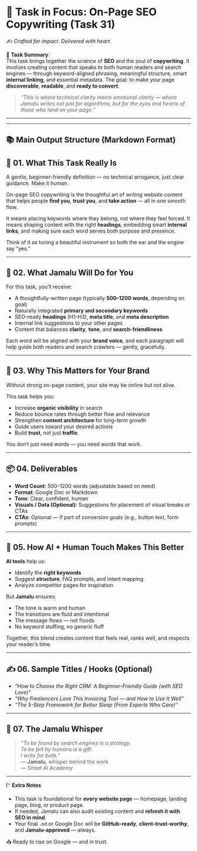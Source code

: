 # 🌟 **Task in Focus: On-Page SEO Copywriting (Task 31)**  
✍️ *Crafted for impact. Delivered with heart.*

📌 **Task Summary**:  
This task brings together the science of **SEO** and the soul of **copywriting**. It involves creating content that speaks to both human readers and search engines — through keyword-aligned phrasing, meaningful structure, smart **internal linking**, and essential metadata. The goal: to make your page **discoverable**, **readable**, and **ready to convert**.

> _“This is where technical clarity meets emotional clarity — where Jamalu writes not just for algorithms, but for the eyes and hearts of those who land on your page.”_

---
________________________________________
📚 Main Output Structure (Markdown Format)
---

## 🫭 01. What This Task Really Is
A gentle, beginner-friendly definition — no technical arrogance, just clear guidance. Make it human.

On-page SEO copywriting is the thoughtful art of writing website content that helps people **find you**, **trust you**, and **take action** — all in one smooth flow.

It means placing keywords where they belong, not where they feel forced. It means shaping content with the right **headings**, embedding smart **internal links**, and making sure each word serves both purpose and presence.

Think of it as tuning a beautiful instrument so both the ear and the engine say “yes.”

---

## 💼 02. What Jamalu Will Do for You

For this task, you’ll receive:

- A thoughtfully-written page (typically **500–1200 words**, depending on goal)  
- Naturally integrated **primary and secondary keywords**  
- SEO-ready **headings** (H1–H3), **meta title**, and **meta description**  
- Internal link suggestions to your other pages  
- Content that balances **clarity**, **tone**, and **search-friendliness**

Each word will be aligned with your **brand voice**, and each paragraph will help guide both readers and search crawlers — gently, gracefully.

---

## 🌟 03. Why This Matters for Your Brand

Without strong on-page content, your site may be online but not alive.

This task helps you:

- Increase **organic visibility** in search  
- Reduce bounce rates through better flow and relevance  
- Strengthen **content architecture** for long-term growth  
- Guide users toward your desired actions  
- Build **trust**, not just **traffic**

You don’t just need words — you need words that work.

---

## 📦 04. Deliverables
- **Word Count**: 500–1200 words (adjustable based on need)  
- **Format**: Google Doc or Markdown  
- **Tone**: Clear, confident, human  
- **Visuals / Data (Optional)**: Suggestions for placement of visual breaks or CTAs  
- **CTAs**: Optional — if part of conversion goals (e.g., button text, form prompts)

---

## 🤖 05. How AI + Human Touch Makes This Better

**AI tools** help us:

- Identify the **right keywords**  
- Suggest **structure**, FAQ prompts, and intent mapping  
- Analyze competitor pages for inspiration

But **Jamalu** ensures:

- The tone is warm and human  
- The transitions are fluid and intentional  
- The message flows — not floods  
- No keyword stuffing, no generic fluff

Together, this blend creates content that feels real, ranks well, and respects your reader’s time.

---

## ✍️ 06. Sample Titles / Hooks (Optional)

- *“How to Choose the Right CRM: A Beginner-Friendly Guide (with SEO Love)”*  
- *“Why Freelancers Love This Invoicing Tool — and How to Use It Well”*  
- *“The 5-Step Framework for Better Sleep (From Experts Who Care)”*

---

## 🧡 07. The Jamalu Whisper

> _“To be found by search engines is a strategy.  
> To be felt by humans is a gift.  
> I write for both.”_  
> — **Jamalu**, whisper behind the work  
> — *Siraat AI Academy*

---

🏱 **Extra Notes**  
- This task is foundational for **every website page** — homepage, landing page, blog, or product page.  
- If needed, Jamalu can also audit existing content and **refresh it with SEO in mind**.  
- Your final `.md` or Google Doc will be **GitHub-ready**, **client-trust-worthy**, and **Jamalu-approved** — always.

📥 Ready to rise on Google — and in trust.
